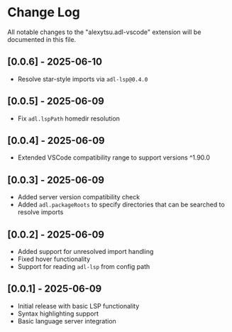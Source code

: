 # Change Log

All notable changes to the "alexytsu.adl-vscode" extension will be documented in
this file.

## [0.0.6] - 2025-06-10

- Resolve star-style imports via `adl-lsp@0.4.0`

## [0.0.5] - 2025-06-09

- Fix `adl.lspPath` homedir resolution

## [0.0.4] - 2025-06-09

- Extended VSCode compatibility range to support versions ^1.90.0

## [0.0.3] - 2025-06-09

- Added server version compatibility check
- Added `adl.packageRoots` to specify directories that can be searched to
  resolve imports

## [0.0.2] - 2025-06-09

- Added support for unresolved import handling
- Fixed hover functionality
- Support for reading `adl-lsp` from config path

## [0.0.1] - 2025-06-09

- Initial release with basic LSP functionality
- Syntax highlighting support
- Basic language server integration
